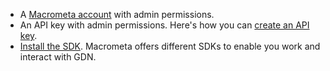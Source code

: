 - A [Macrometa account](https://auth-play.macrometa.io/) with admin permissions.
- An API key with admin permissions. Here's how you can [create an API key](../account-management/api-keys/create-api-keys.md).
- [Install the SDK](../developer-hub/sdks/install-sdks.md). Macrometa offers different SDKs to enable you work and interact with GDN. 